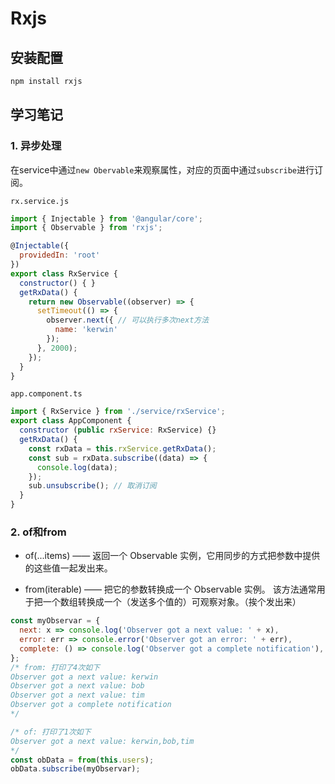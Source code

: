 # Rxjs
## 安装配置
```bash
npm install rxjs
```

## 学习笔记
### 1. 异步处理
在service中通过`new Obervable`来观察属性，对应的页面中通过`subscribe`进行订阅。

`rx.service.js`
```js
import { Injectable } from '@angular/core';
import { Observable } from 'rxjs';

@Injectable({
  providedIn: 'root'
})
export class RxService {
  constructor() { }
  getRxData() {
    return new Observable((observer) => {
      setTimeout(() => {
        observer.next({ // 可以执行多次next方法
          name: 'kerwin'
        });
      }, 2000);
    });
  }
}
```
`app.component.ts`
```js
import { RxService } from './service/rxService';
export class AppComponent {
  constructor (public rxService: RxService) {}
  getRxData() {
    const rxData = this.rxService.getRxData();
    const sub = rxData.subscribe((data) => {
      console.log(data);
    });
    sub.unsubscribe(); // 取消订阅
  }
}
```

### 2. of和from
* of(...items) —— 返回一个 Observable 实例，它用同步的方式把参数中提供的这些值一起发出来。

* from(iterable) —— 把它的参数转换成一个 Observable 实例。 该方法通常用于把一个数组转换成一个（发送多个值的）可观察对象。（挨个发出来）
```js
const myObservar = {
  next: x => console.log('Observer got a next value: ' + x),
  error: err => console.error('Observer got an error: ' + err),
  complete: () => console.log('Observer got a complete notification'),
};
/* from: 打印了4次如下
Observer got a next value: kerwin
Observer got a next value: bob
Observer got a next value: tim
Observer got a complete notification
*/

/* of: 打印了1次如下
Observer got a next value: kerwin,bob,tim
*/
const obData = from(this.users);
obData.subscribe(myObservar);
```
